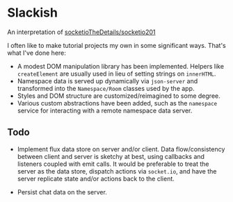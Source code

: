 # Slackish

An interpretation of [socketioTheDetails/socketio201](https://github.com/robertbunch/socketioTheDetails/tree/master/socketio201)

I often like to make tutorial projects my own in some significant ways. That's what I've done here:
- A modest DOM manipulation library has been implemented. Helpers like `createElement` are usually used in lieu of setting strings on `innerHTML`.
- Namespace data is served up dynamically via `json-server` and transformed into the `Namespace/Room` classes used by the app.
- Styles and DOM structure are customized/reimagined to some degree.
- Various custom abstractions have been added, such as the `namespace` service for interacting with a remote namespace data server.

## Todo

- Implement flux data store on server and/or client. Data flow/consistency between client and server is sketchy at best, using callbacks and listeners coupled with emit calls. It would be preferable to treat the server as the data store, dispatch actions via `socket.io`, and have the server replicate state and/or actions back to the client.

- Persist chat data on the server.
